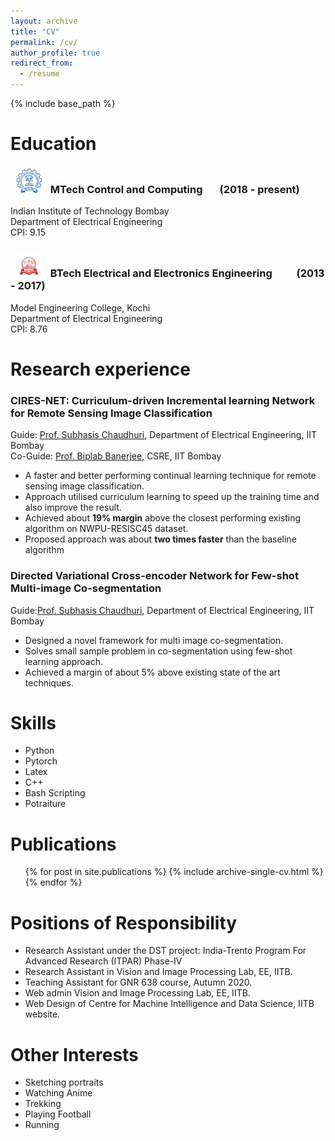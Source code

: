 ```yaml
---
layout: archive
title: "CV"
permalink: /cv/
author_profile: true
redirect_from:
  - /resume
---
```


{% include base_path %}

Education
======
### <a href="https://www.iitb.ac.in" target="_blank"><img src="/images/iitb.png" width="40" hspace='10'></a> MTech Control and Computing &nbsp;   &nbsp;   &nbsp; (2018 - present)&nbsp;              
Indian Institute of Technology Bombay&nbsp;        
Department of Electrical Engineering&nbsp;&nbsp;<br/> 
CPI: 9.15
### <a href="https://www.mec.ac.in" target="_blank"><img src="/images/mec.png" width="40" hspace='10'></a> BTech Electrical and Electronics Engineering &nbsp;   &nbsp;   &nbsp;  &nbsp;   &nbsp;(2013 - 2017)&nbsp;   
Model Engineering College, Kochi&nbsp;       
Department of Electrical Engineering&nbsp;&nbsp;<br/>
CPI: 8.76


Research experience
======
### CIRES-NET: Curriculum-driven Incremental learning Network for Remote Sensing Image Classification 
Guide: <a href="https://www.ee.iitb.ac.in/~sc/" target="_blank">Prof. Subhasis Chaudhuri</a>, Department of Electrical Engineering, IIT Bombay&nbsp;<br/>
Co-Guide: <a href="https://biplab-banerjee.github.io/" target="_blank">Prof. Biplab Banerjee</a>, CSRE, IIT Bombay&nbsp;<br/>
* A faster and better performing continual learning technique for remote sensing image classification.
* Approach utilised curriculum learning to speed up the training time and also improve the result.
* Achieved about __19% margin__ above the closest performing existing algorithm on NWPU-RESISC45 dataset.
* Proposed approach was about __two times faster__ than the baseline algorithm

### Directed Variational Cross-encoder Network for Few-shot Multi-image Co-segmentation
Guide:<a href="https://www.ee.iitb.ac.in/~sc/" target="_blank">Prof. Subhasis Chaudhuri</a>, Department of Electrical Engineering, IIT Bombay&nbsp;<br/>
* Designed a novel framework for multi image co-segmentation.
* Solves small sample problem in co-segmentation using few-shot learning approach.
* Achieved a margin of about 5% above existing state of the art techniques.
  
Skills
======
* Python
* Pytorch
* Latex
* C++
* Bash Scripting
* Potraiture

Publications
======
  <ul>{% for post in site.publications %}
    {% include archive-single-cv.html %}
  {% endfor %}</ul>
  
  
Positions of Responsibility
======
* Research Assistant under the DST project: India-Trento Program For Advanced Research (ITPAR) Phase-IV
* Research Assistant in Vision and Image Processing Lab, EE, IITB.
* Teaching Assistant for GNR 638 course, Autumn 2020.
* Web admin Vision and Image Processing Lab, EE, IITB.
* Web Design of Centre for Machine Intelligence and Data Science, IITB website.

Other Interests
======
* Sketching portraits
* Watching Anime
* Trekking
* Playing Football
* Running

